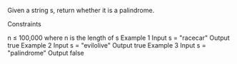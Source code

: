 Given a string s, return whether it is a palindrome.

Constraints

n ≤ 100,000 where n is the length of s
Example 1
Input
s = "racecar"
Output
true
Example 2
Input
s = "evilolive"
Output
true
Example 3
Input
s = "palindrome"
Output
false
